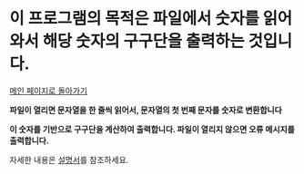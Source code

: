 # 이 프로그램의 목적은 파일에서 숫자를 읽어와서 해당 숫자의 구구단을 출력하는 것입니다. 

[메인 페이지로 돌아가기](https://github.com/jaeyong0311?tab=repositories)

**파일이 열리면 문자열을 한 줄씩 읽어서, 문자열의 첫 번째 문자를 숫자로 변환합니다**

**이 숫자를 기반으로 구구단을 계산하여 출력합니다. 파일이 열리지 않으면 오류 메시지를 출력합니다.**

자세한 내용은 [설명서](https://github.com/jaeyong0311/Pointer/commit/b650f6c1d55209e017253c03ae6960ebc3cbf0dd)를 참조하세요.
